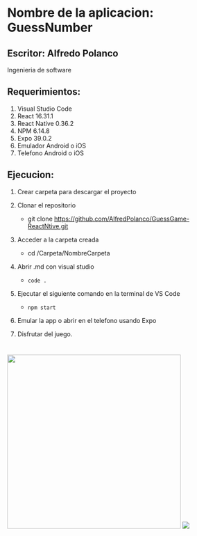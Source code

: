# Nombre de la aplicacion: GuessNumber

## Escritor: Alfredo Polanco
Ingenieria de software

## Requerimientos:

1. Visual Studio Code 
2. React 16.31.1
3. React Native 0.36.2
4. NPM 6.14.8
5. Expo 39.0.2
6. Emulador Android o iOS
7. Telefono Android o iOS

## Ejecucion:

1. Crear carpeta para descargar el proyecto

2. Clonar el repositorio 

    - git clone https://github.com/AlfredPolanco/GuessGame-ReactNtive.git

3. Acceder a la carpeta creada

    - cd /Carpeta/NombreCarpeta

4. Abrir .md con visual studio 

    - `code .`
       
5. Ejecutar el siguiente comando en la terminal de VS Code
   - `npm start`
  
6. Emular la app o abrir en el telefono usando Expo
   
7. Disfrutar del juego.

    
#

<img src="images/Screenshot_20190822-214011.png" width=400 /> ![](images/Screenshot_20190822-214011.png)
